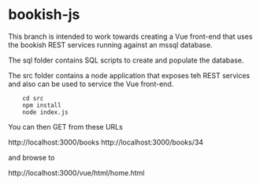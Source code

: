 # bookish-js

This branch is intended to work towards creating a Vue front-end that uses the bookish REST services running against an mssql database.

The sql folder contains SQL scripts to create and populate the database.

The src folder contains a node application that exposes teh REST services and also can be used to service the Vue front-end.

```
    cd src
    npm install
    node index.js
```

You can then GET from these URLs

http://localhost:3000/books
http://localhost:3000/books/34

and browse to 

http://localhost:3000/vue/html/home.html




